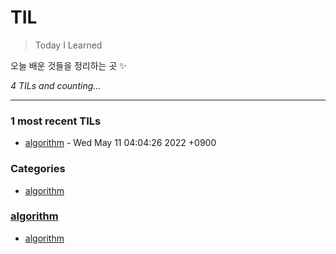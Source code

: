 # TIL
> Today I Learned

오늘 배운 것들을 정리하는 곳 ✨


_4 TILs and counting..._

---

### 1 most recent TILs

- [algorithm](algorithm/algorithm.md) - Wed May 11 04:04:26 2022 +0900

### Categories

- [algorithm](#algorithm)

### [algorithm](#algorithm)
- [algorithm](algorithm/algorithm.md)


